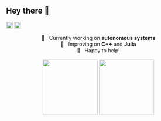 ## Hey there 👋

<a href='https://stackoverflow.com/users/11304860/mk2112'><img alt="stackoverflow" src="https://user-images.githubusercontent.com/29037335/132999076-ab4a3563-2a72-40b2-b024-8a1f2f184252.png" height='18px'/></a>
<a href='https://www.kaggle.com/mk2112/'><img alt="kaggle" src="https://user-images.githubusercontent.com/29037335/132999072-f5094270-4304-4c64-9bed-038649573522.png" height='18px'/></a>

<p align="center">
  🔭 &nbsp; Currently working on <b>autonomous systems</b> <br>🌱 &nbsp; Improving on <b>C++</b> and <b>Julia</b><br>💬 &nbsp; Happy to help!<br><br>
  <img height="150em" src="https://github-readme-stats.vercel.app/api?username=MK2112&hide_border=true&count_private=true&show_icons=true&theme=dark" align = "center"/>
  <img height="150em" src="https://github-readme-stats.vercel.app/api/top-langs?username=MK2112&show_icons=true&locale=en&layout=compact&hide_border=true&theme=dark" align = "center"/>
</p>

